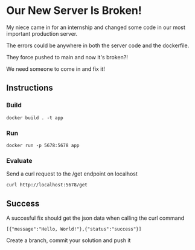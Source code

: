 # Our New Server Is Broken!

My niece came in for an internship and changed some code in our most important production server.

The errors could be anywhere in both the server code and the dockerfile.

They force pushed to main and now it's broken?!

We need someone to come in and fix it!

## Instructions

### Build
`docker build . -t app`

### Run
`docker run -p 5678:5678 app`

### Evaluate
Send a curl request to the /get endpoint on localhost

`curl http://localhost:5678/get`

## Success
A succesful fix should get the json data when calling the curl command

`[{"message":"Hello, World!"},{"status":"success"}]`

Create a branch, commit your solution and push it
